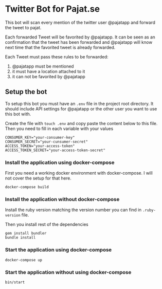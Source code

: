 # Twitter Bot for Pajat.se

This bot will scan every mention of the twitter user @pajatapp and
forward the tweet to pajat.

Each forwarded Tweet will be favorited by @pajatapp. It can be seen as
an confirmation that the tweet has been forwarded and @pajatapp will
know next time that the favorited tweet is already forwarded.

Each Tweet must pass these rules to be forwarded:

1. @pajatapp must be mentioned
2. it must have a location attached to it
3. it can not be favorited by @pajatapp

## Setup the bot

To setup this bot you must have an `.env` file in the project root
directory. It should include API settings for @pajatapp or the other
user you want to use this bot with.

Create the file with `touch .env` and copy paste the content below to
this file. Then you need to fill in each variable with your values

    CONSUMER_KEY="your-consumer-key"
    CONSUMER_SECRET="your-cunsumer-secret"
    ACCESS_TOKEN="your-access-token"
    ACCESS_TOKEN_SECRET="your-access-token-secret"


### Install the application using docker-compose

First you need a working docker environment with docker-compose. I
will not cover the setup for that here.

    docker-compose build

### Install the application without docker-compose

Install the ruby version matching the version number you can find in
`.ruby-version` file.

Then you install rest of the dependencies

    gem install bundler
    bundle install

### Start the application using docker-compose

    docker-compose up

### Start the application without using docker-compose

    bin/start
